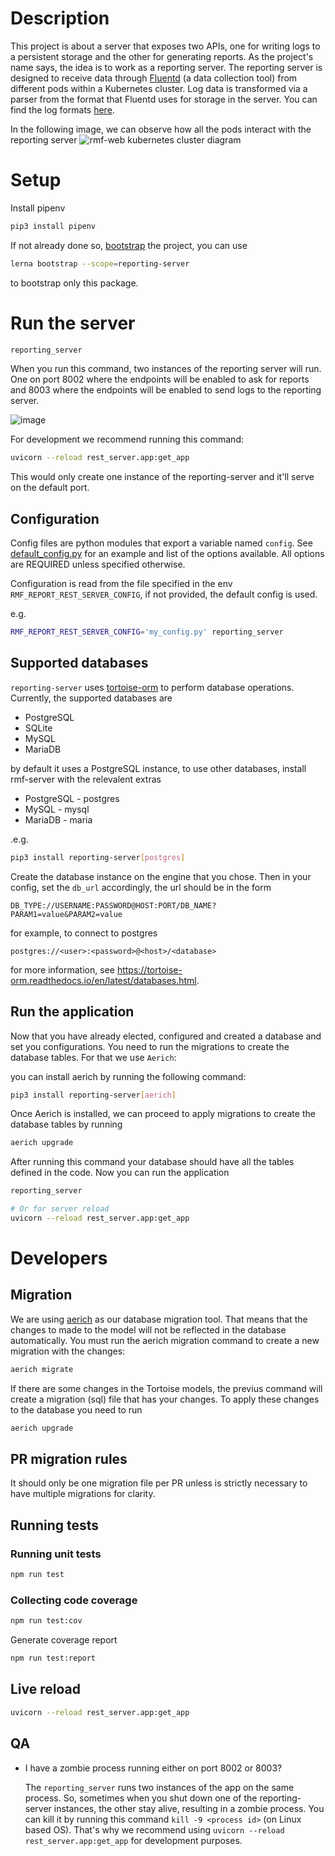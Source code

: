 # Description

This project is about a server that exposes two APIs, one for writing logs to a persistent storage and the other for generating reports. As the project's name says, the idea is to work as a reporting server. The reporting server is designed to receive data through [Fluentd](https://www.fluentd.org/) (a data collection tool) from different pods within a Kubernetes cluster. Log data is transformed via a parser from the format that Fluentd uses for storage in the server. You can find the log formats [here](https://github.com/open-rmf/rmf-web/blob/main/packages/reporting-server/rest_server/__mocks__/raw_data.py).

In the following image, we can observe how all the pods interact with the reporting server
![rmf-web kubernetes cluster diagram](https://user-images.githubusercontent.com/28668944/123916706-8b56e300-d9b4-11eb-990f-69e717f87b38.png)


# Setup

Install pipenv

```bash
pip3 install pipenv
```

If not already done so, [bootstrap](../../README.md#bootstrap) the project, you can use

```bash
lerna bootstrap --scope=reporting-server
```

to bootstrap only this package.

# Run the server

```bash
reporting_server
```

When you run this command, two instances of the reporting server will run. One on port 8002 where the endpoints will be enabled to ask for reports and 8003 where the endpoints will be enabled to send logs to the reporting server.

![image](https://user-images.githubusercontent.com/11761240/123881439-b12bab80-d912-11eb-987a-77591add6c5d.png)

For development we recommend running this command:

```bash
uvicorn --reload rest_server.app:get_app
```

This would only create one instance of the reporting-server and it'll serve on the default port.

## Configuration

Config files are python modules that export a variable named `config`. See [default_config.py](rest_server/default_config.py) for an example and list of the options available. All options are REQUIRED unless specified otherwise.

Configuration is read from the file specified in the env `RMF_REPORT_REST_SERVER_CONFIG`, if not provided, the default config is used.

e.g.
```bash
RMF_REPORT_REST_SERVER_CONFIG='my_config.py' reporting_server
```


## Supported databases

`reporting-server` uses [tortoise-orm](https://github.com/tortoise/tortoise-orm/) to perform database operations. Currently, the supported databases are

* PostgreSQL
* SQLite
* MySQL
* MariaDB

by default it uses a PostgreSQL instance, to use other databases, install rmf-server with the relevalent extras

* PostgreSQL - postgres
* MySQL - mysql
* MariaDB - maria

.e.g.

```bash
pip3 install reporting-server[postgres]
```

Create the database instance on the engine that you chose. Then in your config, set the `db_url` accordingly, the url should be in the form

```
DB_TYPE://USERNAME:PASSWORD@HOST:PORT/DB_NAME?PARAM1=value&PARAM2=value
```

for example, to connect to postgres

```
postgres://<user>:<password>@<host>/<database>
```

for more information, see https://tortoise-orm.readthedocs.io/en/latest/databases.html.

## Run the application

Now that you have already elected, configured and created a database and set you configurations. You need to run the migrations to create the database tables. For that we use `Aerich`:

you can install aerich by running the following command:

```bash
pip3 install reporting-server[aerich]
```

Once Aerich is installed, we can proceed to apply migrations to create the database tables by running

```bash
aerich upgrade
```

After running this command your database should have all the tables defined in the code. Now you can run the application

```bash
reporting_server

# Or for server reload
uvicorn --reload rest_server.app:get_app
```

# Developers
## Migration
We are using [aerich](https://github.com/tortoise/aerich) as our database migration tool. That means that the changes to made to the model will not be reflected in the database automatically. You must run the aerich migration command to create a new migration with the changes:

``` bash
aerich migrate
```

If there are some changes in the Tortoise models, the previus command will create a migration (sql) file that has your changes. To apply these changes to the database you need to run


``` bash
aerich upgrade
```

## PR migration rules

It should only be one migration file per PR unless is strictly necessary to have multiple migrations for clarity.

## Running tests

### Running unit tests

```bash
npm run test
```

### Collecting code coverage

```bash
npm run test:cov
```

Generate coverage report
```bash
npm run test:report
```

## Live reload

```bash
uvicorn --reload rest_server.app:get_app
```

## QA

*  I have a zombie process running either on port 8002 or 8003?

   The `reporting_server` runs two instances of the app on the same process. So, sometimes when you shut down one of the reporting-server instances, the other stay alive, resulting in a zombie process. You can kill it by running this command `kill -9 <process id>` (on Linux based OS). That's why we recommend using `uvicorn --reload rest_server.app:get_app` for development purposes.
